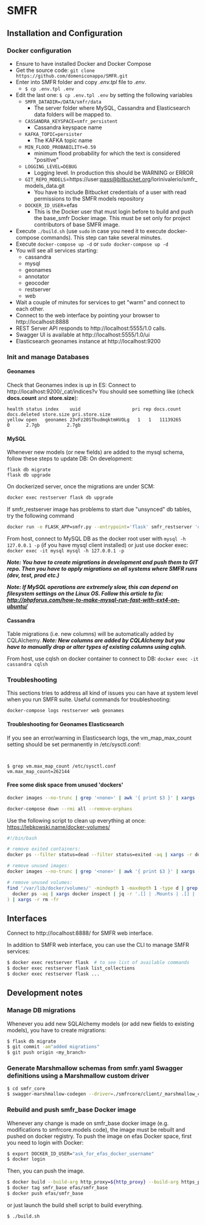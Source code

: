 # SMFR

## Installation and Configuration

### Docker configuration

- Ensure to have installed Docker and Docker Compose
- Get the source code: `git clone https://github.com/domeniconappo/SMFR.git`
- Enter into SMFR folder and copy _.env.tpl_ file to _.env_.
  - `$ cp .env.tpl .env`
- Edit the last one: `$ cp .env.tpl .env` by setting the following variables
    - `SMFR_DATADIR=/DATA/smfr/data`
      -   The server folder where MySQL, Cassandra and Elasticsearch data folders will be mapped to.
    - `CASSANDRA_KEYSPACE=smfr_persistent`
      -   Cassandra keyspace name
    - `KAFKA_TOPIC=persister`
      - The KAFKA topic name
    - `MIN_FLOOD_PROBABILITY=0.59`
      - minimum flood probability for which the text is considered "positive"
    - `LOGGING_LEVEL=DEBUG`
      - Logging level. In production this should be WARNING or ERROR
    - `GIT_REPO_MODELS`=https://user:pass@bitbucket.org/lorinivalerio/smfr_models_data.git
      - You have to include Bitbucket credentials of a user with read permissions to the SMFR models repository
    - `DOCKER_ID_USER`=efas
      - This is the Docker user that must login before to build and push the base_smfr Docker image. This must be set only for project contributors of base SMFR image.
- Execute `./build.sh` (use `sudo` in case you need it to execute docker-compose commands). This step can take several minutes.
- Execute `docker-compose up -d` or `sudo docker-compose up -d`
- You will see all services starting:
    - cassandra
    - mysql
    - geonames
    - annotator
    - geocoder
    - restserver
    - web
- Wait a couple of minutes for services to get "warm" and connect to each other.
- Connect to the web interface by pointing your browser to http://localhost:8888
- REST Server API responds to http://localhost:5555/1.0 calls.
- Swagger UI is available at http://localhost:5555/1.0/ui
- Elasticsearch geonames instance at http://localhost:9200

### Init and manage Databases

#### Geonames

Check that Geonames index is up in ES:
Connect to http://localhost:9200/_cat/indices?v
You should see something like (check __docs.count__ and __store.size__):

```
health status index    uuid                   pri rep docs.count docs.deleted store.size pri.store.size
yellow open   geonames 23vFz20STbudmqktmHVOLg   1   1   11139265            0      2.7gb          2.7gb
```


#### MySQL

Whenever new models (or new fields) are added to the mysql schema, follow these steps to update DB:
On development:

```
flask db migrate
flask db upgrade
```

On dockerized server, once the migrations are under SCM:

```bash
docker exec restserver flask db upgrade
```

If smfr_restserver image has problems to start due "unsynced" db tables, try the following command

```bash
docker run -e FLASK_APP=smfr.py --entrypoint='flask' smfr_restserver 'db upgrade'
```

From host, connect to MySQL DB as the docker root user with `mysql -h 127.0.0.1 -p` (if you have mysql client installed) or just use docker exec:
`docker exec -it mysql mysql -h 127.0.0.1 -p`

**_Note: You have to create migrations in development and push them to GIT repo. Then you have to apply migrations on all systems where SMFR runs (dev, test, prod etc.)_**

**_Note: If MySQL operations are extremely slow, this can depend on filesystem settings on the Linux OS. Follow this article to fix: http://phpforus.com/how-to-make-mysql-run-fast-with-ext4-on-ubuntu/_**


#### Cassandra

Table migrations (i.e. new columns) will be automatically added by CQLAlchemy.
**_Note: New columns are added by CQLAlchemy but you have to manually drop or alter types of existing columns using cqlsh._**

From host, use cqlsh on docker container to connect to DB: `docker exec -it cassandra cqlsh`


### Troubleshooting

This sections tries to address all kind of issues you can have at system level when you run SMFR suite.
Useful commands for troubleshooting:

```
docker-compose logs restserver web geonames
```

#### Troubleshooting for Geonames Elasticsearch
If you see an error/warning in Elasticsearch logs, the vm_map_max_count setting should be set permanently in /etc/sysctl.conf:

```


$ grep vm.max_map_count /etc/sysctl.conf
vm.max_map_count=262144
```

#### Free some disk space from unused 'dockers'

```bash
docker images --no-trunc | grep '<none>' | awk '{ print $3 }' | xargs -r docker rmi
```

```bash
docker-compose down --rmi all --remove-orphans
```

Use the following script to clean up everything at once: https://lebkowski.name/docker-volumes/

```bash
#!/bin/bash

# remove exited containers:
docker ps --filter status=dead --filter status=exited -aq | xargs -r docker rm -v

# remove unused images:
docker images --no-trunc | grep '<none>' | awk '{ print $3 }' | xargs -r docker rmi

# remove unused volumes:
find '/var/lib/docker/volumes/' -mindepth 1 -maxdepth 1 -type d | grep -vFf <(
  docker ps -aq | xargs docker inspect | jq -r '.[] | .Mounts | .[] | .Name | select(.)'
) | xargs -r rm -fr
```


## Interfaces

Connect to http://localhost:8888/ for SMFR web interface.

In addition to SMFR web interface, you can use the CLI to manage SMFR services:

```bash
$ docker exec restserver flask  # to see list of available commands
$ docker exec restserver flask list_collections
$ docker exec restserver flask ...
```


## Development notes

### Manage DB migrations

Whenever you add new SQLAlchemy models (or add new fields to existing models), you have to create migrations:

```bash
$ flask db migrate
$ git commit -am"added migrations"
$ git push origin <my_branch>
```

### Generate Marshmallow schemas from smfr.yaml Swagger definitions using a Marshmallow custom driver

```bash
$ cd smfr_core
$ swagger-marshmallow-codegen --driver=./smfrcore/client/_marshmallow_custom.py:CustomDriver ../rest_server/swagger/smfr.yaml > ./smfrcore/client/marshmallow.py
```

### Rebuild and push smfr_base Docker image

Whenever any change is made on smfr_base docker image (e.g. modifications to smfrcore.models
code), the image must be rebuilt and pushed on docker registry.
To push the image on efas Docker space, first you need to login with Docker:

```bash
$ export DOCKER_ID_USER="ask_for_efas_docker_username"
$ docker login
```

Then, you can push the image.
```bash
$ docker build --build-arg http_proxy=${http_proxy} --build-arg https_proxy=${http_proxy} -t smfr_base base_docker/.
$ docker tag smfr_base efas/smfr_base
$ docker push efas/smfr_base
```

or just launch the build shell script to build everything.

```bash
$ ./build.sh
```